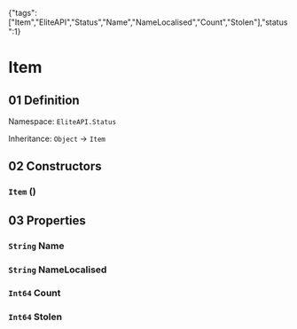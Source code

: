 {"tags":["Item","EliteAPI","Status","Name","NameLocalised","Count","Stolen"],"status":1}

# Item

## 01 Definition

Namespace: `EliteAPI.Status`

Inheritance: `Object` → `Item`

## 02 Constructors

### `Item` ()

## 03 Properties

### `String` Name

### `String` NameLocalised

### `Int64` Count

### `Int64` Stolen

